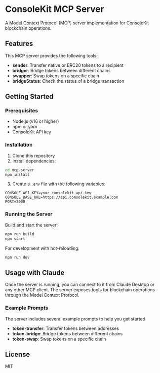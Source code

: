 # ConsoleKit MCP Server

A Model Context Protocol (MCP) server implementation for ConsoleKit blockchain operations.

## Features

This MCP server provides the following tools:

- **sender**: Transfer native or ERC20 tokens to a recipient
- **bridger**: Bridge tokens between different chains
- **swapper**: Swap tokens on a specific chain
- **bridgeStatus**: Check the status of a bridge transaction

## Getting Started

### Prerequisites

- Node.js (v16 or higher)
- npm or yarn
- ConsoleKit API key

### Installation

1. Clone this repository
2. Install dependencies:

```bash
cd mcp-server
npm install
```

3. Create a `.env` file with the following variables:

```
CONSOLE_API_KEY=your_consolekit_api_key
CONSOLE_BASE_URL=https://api.consolekit.example.com
PORT=3000
```

### Running the Server

Build and start the server:

```bash
npm run build
npm start
```

For development with hot-reloading:

```bash
npm run dev
```

## Usage with Claude

Once the server is running, you can connect to it from Claude Desktop or any other MCP client. The server exposes tools for blockchain operations through the Model Context Protocol.

### Example Prompts

The server includes several example prompts to help you get started:

- **token-transfer**: Transfer tokens between addresses
- **token-bridge**: Bridge tokens between different chains
- **token-swap**: Swap tokens on a specific chain

## License

MIT
